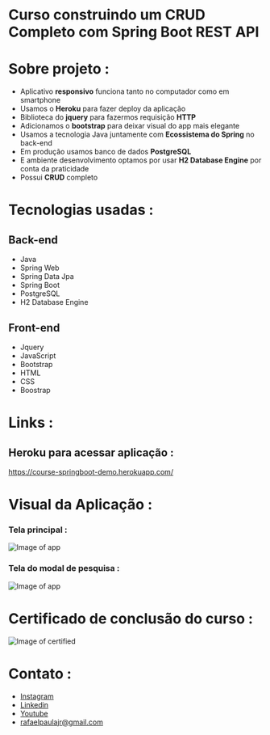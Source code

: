 # Curso construindo um CRUD Completo com Spring Boot REST API
 
# Sobre projeto :
   - Aplicativo **responsivo** funciona tanto no computador como em smartphone
   - Usamos o **Heroku** para fazer deploy da aplicação
   - Biblioteca do **jquery** para fazermos requisição **HTTP**
   - Adicionamos o **bootstrap** para deixar visual do app mais elegante
   - Usamos a tecnologia Java juntamente com **Ecossistema do Spring** no back-end
   - Em produção usamos banco de dados **PostgreSQL**
   - E ambiente desenvolvimento optamos por usar **H2 Database Engine** por conta da praticidade
   - Possui **CRUD** completo
 
# Tecnologias usadas :

 ## Back-end
  - Java
  - Spring Web
  - Spring Data Jpa
  - Spring Boot
  - PostgreSQL
  - H2 Database Engine
  
 ## Front-end
  - Jquery
  - JavaScript
  - Bootstrap
  - HTML 
  - CSS
  - Boostrap


# Links :
 ## Heroku para acessar aplicação :
   <https://course-springboot-demo.herokuapp.com/>
  
# Visual da Aplicação :
   ### Tela principal :
   ![Image of app](https://dochub.com/rafaelamaraljr/0YkWQ4BwYW00yjPKpl7A8q/screen-two-jpg?dt=p68w3Wyvo_yEaD3x7PzV)

  ### Tela do modal de pesquisa :
   ![Image of app](https://dochub.com/rafaelamaraljr/ALzmZB7wMbzzQX2RX8J560/screen-one-jpg?dt=Kzyxr6absUMZKFnrCCHm)

# Certificado de conclusão do curso :
  ![Image of certified](https://dochub.com/rafaelamaraljr/xgNyr6qwbgBBAYaRA5EbY2/anexoemail0-pdf?dt=haRy6zLt5B6dpQ1crf8N)

# Contato :
 * [Instagram](https://www.instagram.com/rafael_amaral_paula)
 * [Linkedin](https://www.linkedin.com/in/rafael-amaral-449558148/)
 * [Youtube](https://www.youtube.com/channel/UC2QC0Jpjn1f0gHkk0TvvL_g)
 * <rafaelpaulajr@gmail.com>

